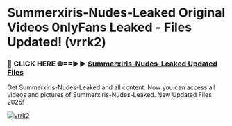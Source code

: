 # Summerxiris-Nudes-Leaked Original Videos 0nlyFans Leaked - Files Updated! (vrrk2)

<h3>🔴 CLICK HERE 🌐==►► <a href="https://tinyurl.com/52m3yx9h" rel="nofollow">Summerxiris-Nudes-Leaked Updated Files</a></h3>

Get Summerxiris-Nudes-Leaked and all content. Now you can access all videos and pictures of Summerxiris-Nudes-Leaked. New Updated Files 2025!

[![vrrk2](https://i.imgur.com/TnHtlc8.gif)](https://tinyurl.com/52m3yx9h)
